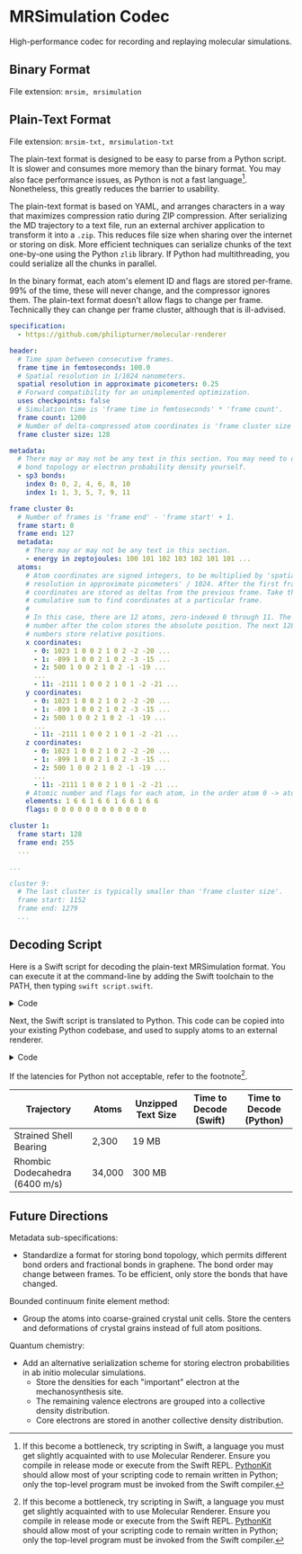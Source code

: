 # MRSimulation Codec

High-performance codec for recording and replaying molecular simulations.

## Binary Format

File extension: `mrsim, mrsimulation`

## Plain-Text Format

File extension: `mrsim-txt, mrsimulation-txt`

The plain-text format is designed to be easy to parse from a Python script. It is slower and consumes more memory than the binary format. You may also face performance issues, as Python is not a fast language[^1]. Nonetheless, this greatly reduces the barrier to usability.

The plain-text format is based on YAML, and arranges characters in a way that maximizes compression ratio during ZIP compression. After serializing the MD trajectory to a text file, run an external archiver application to transform it into a `.zip`. This reduces file size when sharing over the internet or storing on disk. More efficient techniques can serialize chunks of the text one-by-one using the Python `zlib` library. If Python had multithreading, you could serialize all the chunks in parallel.

In the binary format, each atom's element ID and flags are stored per-frame. 99% of the time, these will never change, and the compressor ignores them. The plain-text format doesn't allow flags to change per frame. Technically they can change per frame cluster, although that is ill-advised.

```yml
specification:
  - https://github.com/philipturner/molecular-renderer 

header:
  # Time span between consecutive frames.
  frame time in femtoseconds: 100.0
  # Spatial resolution in 1/1024 nanometers.
  spatial resolution in approximate picometers: 0.25
  # Forward compatibility for an unimplemented optimization.
  uses checkpoints: false
  # Simulation time is 'frame time in femtoseconds' * 'frame count'.
  frame count: 1200
  # Number of delta-compressed atom coordinates is 'frame cluster size' - 1.
  frame cluster size: 128

metadata:
  # There may or may not be any text in this section. You may need to detect
  # bond topology or electron probability density yourself.
  - sp3 bonds:
    index 0: 0, 2, 4, 6, 8, 10
    index 1: 1, 3, 5, 7, 9, 11

frame cluster 0:
  # Number of frames is 'frame end' - 'frame start' + 1.
  frame start: 0
  frame end: 127
  metadata:
    # There may or may not be any text in this section.
    - energy in zeptojoules: 100 101 102 103 102 101 101 ...
  atoms:
    # Atom coordinates are signed integers, to be multiplied by 'spatial
    # resolution in approximate picometers' / 1024. After the first frame,
    # coordinates are stored as deltas from the previous frame. Take the
    # cumulative sum to find coordinates at a particular frame.
    #
    # In this case, there are 12 atoms, zero-indexed 0 through 11. The first
    # number after the colon stores the absolute position. The next 128 - 1
    # numbers store relative positions.
    x coordinates:
      - 0: 1023 1 0 0 2 1 0 2 -2 -20 ...
      - 1: -899 1 0 0 2 1 0 2 -3 -15 ...
      - 2: 500 1 0 0 2 1 0 2 -1 -19 ...
      ...
      - 11: -2111 1 0 0 2 1 0 1 -2 -21 ...
    y coordinates:
      - 0: 1023 1 0 0 2 1 0 2 -2 -20 ...
      - 1: -899 1 0 0 2 1 0 2 -3 -15 ...
      - 2: 500 1 0 0 2 1 0 2 -1 -19 ...
      ...
      - 11: -2111 1 0 0 2 1 0 1 -2 -21 ...
    z coordinates:
      - 0: 1023 1 0 0 2 1 0 2 -2 -20 ...
      - 1: -899 1 0 0 2 1 0 2 -3 -15 ...
      - 2: 500 1 0 0 2 1 0 2 -1 -19 ...
      ...
      - 11: -2111 1 0 0 2 1 0 1 -2 -21 ...
    # Atomic number and flags for each atom, in the order atom 0 -> atom 11.
    elements: 1 6 6 1 6 6 1 6 6 1 6 6
    flags: 0 0 0 0 0 0 0 0 0 0 0 0

cluster 1:
  frame start: 128
  frame end: 255
  ...

...

cluster 9:
  # The last cluster is typically smaller than 'frame cluster size'.
  frame start: 1152
  frame end: 1279
  ...
```

## Decoding Script

Here is a Swift script for decoding the plain-text MRSimulation format. You can execute it at the command-line by adding the Swift toolchain to the PATH, then typing `swift script.swift`.

<details>
<summary>Code</summary>

```swift
import Foundation

// MARK: - Utilities

func startError(
  _ start: any StringProtocol,
  _ sequence: any StringProtocol,
  line: UInt = #line,
  function: StaticString = #function
) -> Never {
  fatalError(
    "'\(start)' is not the start of '\(sequence)'.",
    file: (function), line: line)
}

func assertExpectedPrefix<T: StringProtocol>(
  _ prefix: String,
  from text: T
) where T == T.SubSequence {
  guard text.starts(with: prefix) else {
    startError(prefix, text)
  }
}

func removeExpectedPrefix<T: StringProtocol>(
  _ prefix: String,
  from text: inout T
) where T == T.SubSequence {
  assertExpectedPrefix(prefix, from: text)
  text.removeFirst(prefix.count)
}

func removeIncluding<T: StringProtocol>(
  _ prefix: String,
  from text: inout T
) where T == T.SubSequence {
  while text.starts(with: prefix) {
    text.removeFirst(prefix.count)
  }
}

func removeExcluding<T: StringProtocol>(
  _ prefix: String,
  from text: inout T
) where T == T.SubSequence {
  while !text.starts(with: prefix) {
    text.removeFirst(prefix.count)
  }
}

func extractExcluding<T: StringProtocol>(
  _ prefix: String,
  from text: inout T
) -> String where T == T.SubSequence {
  var output: String = ""
  while !text.starts(with: prefix) {
    output += text.prefix(prefix.count)
    text = text.dropFirst(prefix.count)
  }
  return output
}

func largeIntegerRepr(_ number: Int) -> String {
  if number < 1_000 {
    return String(number)
  } else if number < 1_000_000 {
    let radix = 1_000
    return "\(number / radix).\(number % radix / 100) thousand"
  } else if number < 1_000_000_000 {
    let radix = 1_000_000
    return "\(number / radix).\(number % radix / (radix / 10)) million"
  } else if number < 1_000_000_000_000 {
    let radix = 1_000_000_000
    return "\(number / radix).\(number % radix / (radix / 10)) billion"
  } else {
    let radix = 1_000_000_000_000
    return "\(number / radix).\(number % radix / (radix / 10)) trillion"
  }
}

func latencyRepr<T: BinaryFloatingPoint>(_ number: T) -> String {
  let number = Int(rint(Double(number) * 1e6)) // microseconds
  if number < 1_000 {
    return "\(number) µs"
  } else if number < 1_000_000 {
    let radix = 1_000
    return "\(number / radix).\(number % radix / (radix / 10)) ms"
  } else if number < 60 * 1_000_000 {
    let radix = 1_000_000
    return "\(number / radix).\(number % radix / (radix / 10)) s"
  } else if number < 3_600 * 1_000_000 {
    let radix = 60 * 1_000_000
    return "\(number / radix).\(number % radix / (radix / 10)) min"
  } else {
    let radix = 3_600 * 1_000_000
    return "\(number / radix).\(number % radix / (radix / 10)) hr"
  }
}

func logCheckpoint(message: String, _ start: Date, _ end: Date) {
  let seconds = end.timeIntervalSince(start)
  print("\(message): \u{1b}[0;33m\(latencyRepr(seconds))\u{1b}[0m")
}

// MARK: - Header

let checkpoint0 = Date()
let filePath = CommandLine.arguments[1]
guard let data = FileManager.default.contents(atPath: filePath) else {
  let currentDir = FileManager.default.currentDirectoryPath
  fatalError("File not found at path: \(currentDir)/\(filePath)")
}

let checkpoint1 = Date()
logCheckpoint(message: "Loaded file in", checkpoint0, checkpoint1)

let contents = String(data: data, encoding: .utf8)!
var lines: [String.SubSequence]
if contents.prefix(100).contains(Character("\r")) {
  lines = contents.split(separator: "\r\n", omittingEmptySubsequences: false)
} else {
  lines = contents.split(separator: "\n", omittingEmptySubsequences: false)
}

// Assumes there are no comments in the bulk of the text.
let rangeSeparator = min(100, lines.count)
lines = lines[0..<min(100, lines.count)].compactMap {
  if $0.first(where: { $0 != Character(" ") }) == "#" {
    return nil
  } else {
    return $0
  }
} + Array(lines[rangeSeparator...])

func assertNewLine<T: StringProtocol>(_ string: T) {
  guard string == "" else { startError("", string) }
}

let checkpoint2 = Date()
logCheckpoint(message: "Preprocessed text in", checkpoint1, checkpoint2)

assertExpectedPrefix("specification:", from: lines[0])
assertExpectedPrefix("  - https://github.com", from: lines[1])
assertNewLine(lines[2])

assertExpectedPrefix("header:", from: lines[3])
removeExpectedPrefix("  frame time in femtoseconds: ", from: &lines[4])
let frameTimeInFs = Double(lines[4])!
removeExpectedPrefix("  spatial resolution in approximate picometers: ", from: &lines[5])
let resolutionInApproxPm = Double(lines[5])!

removeExpectedPrefix("  uses checkpoints: ", from: &lines[6])
switch lines[6] {
case "false":
  break
case "true":
  fatalError("Checkpoints not recognized yet.")
default:
  fatalError("Error parsing \(lines[6]).")
}

removeExpectedPrefix("  frame count: ", from: &lines[7])
let frameCount = Int(lines[7])!
removeExpectedPrefix("  frame cluster size: ", from: &lines[8])
let clusterSize = Int(lines[8])!
assertNewLine(lines[9])

assertExpectedPrefix("metadata:", from: lines[10])
assertNewLine(lines[11])

var clusterRanges: [Range<Int>] = []
var clusterStart: Int?
for i in 12..<lines.count {
  if clusterStart == nil {
    if lines[i].count == 0 {
      // Allow multiple newlines, especially at the end of the file.
      continue
    }
    
    removeIncluding("frame cluster ", from: &lines[i])
    let clusterID = Int(extractExcluding(":", from: &lines[i]))!
    let expected = clusterRanges.count
    guard clusterID == clusterRanges.count else {
      fatalError("Cluster ID \(clusterID) does not match expected \(expected).")
    }
    clusterStart = i
  } else {
    if lines[i].count == 0 {
      do {
        guard let clusterStart else {
          fatalError("Cluster start was nil. This should never happen.")
        }
        clusterRanges.append(clusterStart..<i)
      }
      clusterStart = nil
    }
  }
}

let checkpoint3 = Date()
logCheckpoint(message: "Parsed header in", checkpoint2, checkpoint3)

// MARK: - Frames

struct Atom {
  var x: Float
  var y: Float
  var z: Float
  var element: UInt8
  var flags: UInt8
  
  var origin: SIMD3<Float> { SIMD3(x, y, z) }
}
var clusters: [[[Atom]]] = Array(repeating: [], count: clusterRanges.count)

// Data for multithreading.
var numCores = ProcessInfo.processInfo.processorCount
numCores = min(numCores, clusterRanges.count)
let queue = DispatchQueue(
  label: "com.philipturner.molecular-renderer.decode")
var finishedClusterCount: Int = numCores

DispatchQueue.concurrentPerform(iterations: numCores) { z in
  var i = z
  while true {
    let (range, clusterID) = queue.sync { () -> (Range<Int>?, Int?) in
      if i > numCores {
        if finishedClusterCount >= clusterRanges.count {
          return (nil, nil)
        }
        let range = clusterRanges[finishedClusterCount]
        let clusterID = finishedClusterCount
        finishedClusterCount += 1
        return (range, clusterID)
      } else {
        return (clusterRanges[i], i)
      }
    }
    defer {
      i = numCores + 1
    }
    guard let range, let clusterID else {
      break
    }

    queue.sync {
      clusters[clusterID] = []
    }
  }
}

let checkpoint4 = Date()
logCheckpoint(message: "Parsed clusters in", checkpoint3, checkpoint4)

// TODO: Include time to combine all the clusters into a single array (ckpt 5)
logCheckpoint(message: "Total decoding time", checkpoint0, checkpoint4)
print("Warning: This script is not complete. No frame clusters have been parsed yet.")

// TODO: Choose a random (sorted) subset of the frames, then display a few
// random atoms. Show "timestamp, atom ID: element, coordinates"

```

</details>

Next, the Swift script is translated to Python. This code can be copied into your existing Python codebase, and used to supply atoms to an external renderer.

<details>
<summary>Code</summary>

```python
# TODO
```

</details>

If the latencies for Python not acceptable, refer to the footnote[^1].

| Trajectory | Atoms | Unzipped Text Size | Time to Decode (Swift) | Time to Decode (Python) |
| ------------- | ------ | ------------------ | -------- | ------- |
| Strained Shell Bearing | 2,300 | 19 MB |
| Rhombic Dodecahedra (6400 m/s) | 34,000 | 300 MB |

## Future Directions

Metadata sub-specifications:
- Standardize a format for storing bond topology, which permits different bond orders and fractional bonds in graphene. The bond order may change between frames. To be efficient, only store the bonds that have changed.

Bounded continuum finite element method:
- Group the atoms into coarse-grained crystal unit cells. Store the centers and deformations of crystal grains instead of full atom positions.

Quantum chemistry:
- Add an alternative serialization scheme for storing electron probabilities in ab initio molecular simulations.
  - Store the densities for each "important" electron at the mechanosynthesis site.
  - The remaining valence electrons are grouped into a collective density distribution.
  - Core electrons are stored in another collective density distribution.

[^1]: If this become a bottleneck, try scripting in Swift, a language you must get slightly acquainted with to use Molecular Renderer. Ensure you compile in release mode or execute from the Swift REPL. [PythonKit](https://github.com/pvieito/PythonKit) should allow most of your scripting code to remain written in Python; only the top-level program must be invoked from the Swift compiler.
